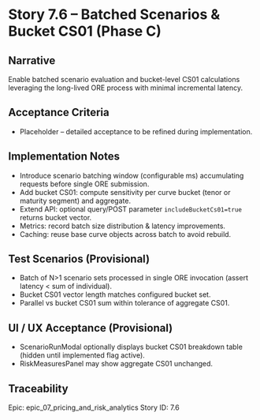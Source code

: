 # Story 7.6 – Batched Scenarios & Bucket CS01 (Phase C)

## Narrative
Enable batched scenario evaluation and bucket-level CS01 calculations leveraging the long-lived ORE process with minimal incremental latency.

## Acceptance Criteria
- Placeholder – detailed acceptance to be refined during implementation.

## Implementation Notes
- Introduce scenario batching window (configurable ms) accumulating requests before single ORE submission.
- Add bucket CS01: compute sensitivity per curve bucket (tenor or maturity segment) and aggregate.
- Extend API: optional query/POST parameter `includeBucketCs01=true` returns bucket vector.
- Metrics: record batch size distribution & latency improvements.
- Caching: reuse base curve objects across batch to avoid rebuild.

## Test Scenarios (Provisional)
- Batch of N>1 scenario sets processed in single ORE invocation (assert latency < sum of individual).
- Bucket CS01 vector length matches configured bucket set.
- Parallel vs bucket CS01 sum within tolerance of aggregate CS01.

## UI / UX Acceptance (Provisional)
- ScenarioRunModal optionally displays bucket CS01 breakdown table (hidden until implemented flag active).
- RiskMeasuresPanel may show aggregate CS01 unchanged.

## Traceability
Epic: epic_07_pricing_and_risk_analytics
Story ID: 7.6
